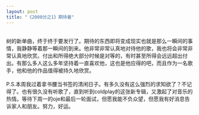```yaml
---
layout: post
title: "《2008分之1》期待着"
---
```

    
树的新单曲，终于终于要发行了。期待的东西即将变成现实也就是那么一瞬间的事情，我静静等着那一瞬间的到来。他非常非常认真地对待他的歌，我也将会非常非常认真地欣赏。付出和所得绝大部分时候是对等的，有时甚至所得会远远超出付出。有那么多人这么多年坚持着一直喜欢他，这也是他应得的吧，而且作为一名歌手，他和他的作品值得被持久地欣赏。  
    
P.S.本周我过着拿书腰当书签的清闲日子。有多久没有这么强烈的求知欲了？不记得了。也有很久没有听歌了，直到听到coldplay的这张新专辑，又激起了对音乐的热情。等待下周一的oje和最后一轮面试，但愿我能不负众望，但愿我有好消息告诉家人和朋友。努力，好运。							  
		

